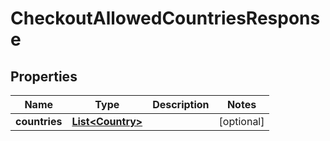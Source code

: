 
# CheckoutAllowedCountriesResponse

## Properties
Name | Type | Description | Notes
------------ | ------------- | ------------- | -------------
**countries** | [**List&lt;Country&gt;**](Country.md) |  |  [optional]



